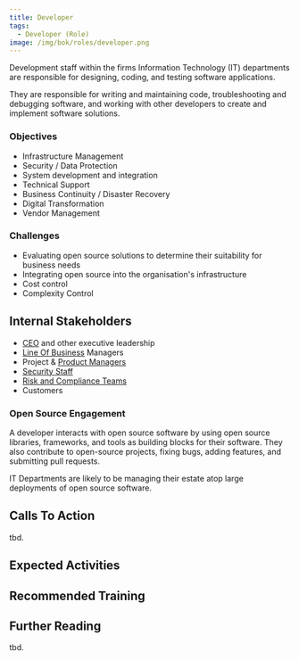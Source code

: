 ```yaml
---
title: Developer
tags: 
  - Developer (Role)
image: /img/bok/roles/developer.png
---
```


<BoxOut title="IT Department / Developers" image="/img/bok/roles/developer.png">

Development staff within the firms Information Technology (IT) departments are responsible for designing, coding, and testing software applications. 

They are responsible for writing and maintaining code, troubleshooting and debugging software, and working with other developers to create and implement software solutions.

### Objectives

- Infrastructure Management
- Security / Data Protection
- System development and integration
- Technical Support
- Business Continuity / Disaster Recovery
- Digital Transformation
- Vendor Management

### Challenges

- Evaluating open source solutions to determine their suitability for business needs
- Integrating open source into the organisation's infrastructure
- Cost control
- Complexity Control

## Internal Stakeholders

 - [CEO](CEO) and other executive leadership
 - [Line Of Business](Line-of-Business) Managers
 - Project & [Product Managers](Product-Manager)
 - [Security Staff](Security-Expert)
 - [Risk and Compliance Teams](Compliance)
 - Customers

### Open Source Engagement

A developer interacts with open source software by using open source libraries, frameworks, and tools as building blocks for their software. They also contribute to open-source projects, fixing bugs, adding features, and submitting pull requests.

IT Departments are likely to be managing their estate atop large deployments of open source software.  

</BoxOut>

## Calls To Action

tbd.

## Expected Activities

<BokTagList tag="Developer (Role)" filter="Activities" />

## Recommended Training

<BokTagList tag="Developer (Role)" filter="Training" />


## Further Reading

tbd.